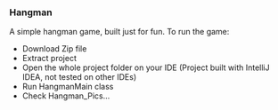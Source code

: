### Hangman
A simple hangman game, built just for fun.
To run the game:
 - Download Zip file
 - Extract project
 - Open the whole project folder on your IDE (Project built with IntelliJ IDEA, not tested on other IDEs)
 - Run HangmanMain class
 - Check Hangman_Pics...
